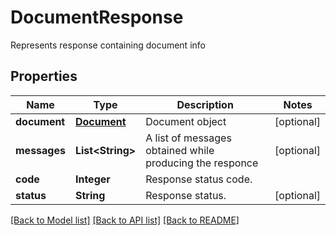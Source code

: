 ﻿
# DocumentResponse
Represents response containing document info

## Properties
Name | Type | Description | Notes
------------ | ------------- | ------------- | -------------
**document** | [**Document**](Document.md) | Document object | [optional]
**messages** | **List&lt;String&gt;** | A list of messages obtained while producing the responce | [optional]
**code** | **Integer** | Response status code. | 
**status** | **String** | Response status. | [optional]


[[Back to Model list]](../../README.md#documentation-for-models) [[Back to API list]](../../README.md#documentation-for-api-endpoints) [[Back to README]](../../README.md)


